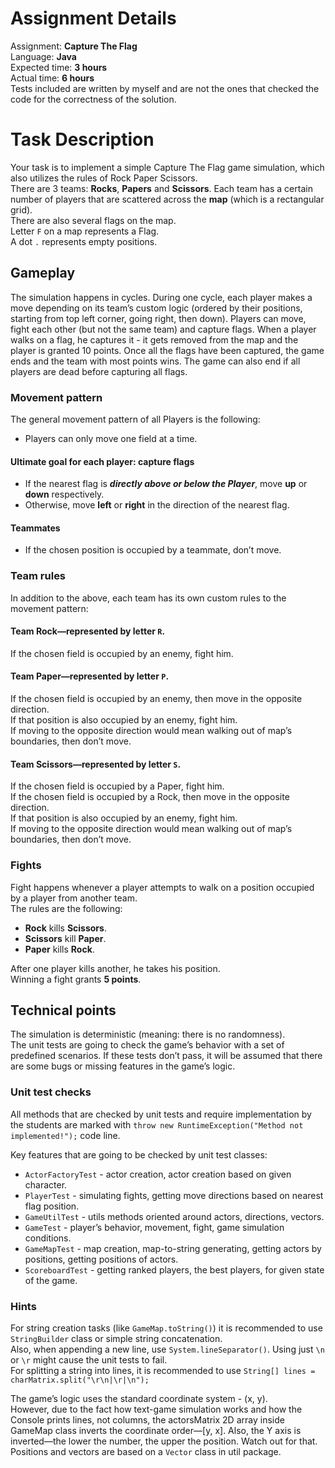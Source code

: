 # Assignment Details
Assignment: **Capture The Flag**\
Language: **Java**\
Expected time: **3 hours**\
Actual time: **6 hours**\
Tests included are written by myself and are not the ones that checked the code for the correctness of the solution.

# Task Description
Your task is to implement a simple Capture The Flag game simulation,
which also utilizes the rules of Rock Paper Scissors.\
There are 3 teams: **Rocks**, **Papers** and **Scissors**.
Each team has a certain number of players that are scattered across the **map**
(which is a rectangular grid).\
There are also several flags on the map.\
Letter `F` on a map represents a Flag.\
A dot `.` represents empty positions.

## Gameplay
The simulation happens in cycles. During one cycle, each player makes a move depending on its team’s custom logic (ordered by their positions, starting from top left corner, going right, then down). Players can move, fight each other (but not the same team) and capture flags. When a player walks on a flag, he captures it - it gets removed from the map and the player is granted 10 points. Once all the flags have been captured, the game ends and the team with most points wins. The game can also end if all players are dead before capturing all flags.

### Movement pattern
The general movement pattern of all Players is the following:
- Players can only move one field at a time.

#### Ultimate goal for each player: capture flags
- If the nearest flag is ***directly above or below the Player***, move **up** or **down** respectively.
- Otherwise, move **left** or **right** in the direction of the nearest flag.
#### Teammates
- If the chosen position is occupied by a teammate, don’t move.

### Team rules
In addition to the above, each team has its own custom rules to the movement pattern:

#### Team Rock—represented by letter `R`.

If the chosen field is occupied by an enemy, fight him.

#### Team Paper—represented by letter `P`.
If the chosen field is occupied by an enemy, then move in the opposite direction.\
If that position is also occupied by an enemy, fight him.\
If moving to the opposite direction would mean walking out of map’s boundaries, then don’t move.
#### Team Scissors—represented by letter `S`.
If the chosen field is occupied by a Paper, fight him.\
If the chosen field is occupied by a Rock, then move in the opposite direction.\
If that position is also occupied by an enemy, fight him.\
If moving to the opposite direction would mean walking out of map’s boundaries, then don’t move.

### Fights
Fight happens whenever a player attempts to walk on a position occupied by a player from another team.\
The rules are the following:

- **Rock** kills **Scissors**.
- **Scissors** kill **Paper**.
- **Paper** kills **Rock**.

After one player kills another, he takes his position.\
Winning a fight grants **5 points**.

## Technical points
The simulation is deterministic (meaning: there is no randomness).\
The unit tests are going to check the game’s behavior with a set of predefined scenarios.
If these tests don’t pass,
it will be assumed that there are some bugs or missing features in the game’s logic.

### Unit test checks
All methods that are checked by unit tests and require implementation by the students
are marked with `throw new RuntimeException("Method not implemented!");` code line.

Key features that are going to be checked by unit test classes:

- `ActorFactoryTest` - actor creation, actor creation based on given character.
- `PlayerTest` - simulating fights, getting move directions based on nearest flag position.
- `GameUtilTest` - utils methods oriented around actors, directions, vectors.
- `GameTest` - player’s behavior, movement, fight, game simulation conditions.
- `GameMapTest` - map creation, map-to-string generating, getting actors by positions,
  getting positions of actors.
- `ScoreboardTest` - getting ranked players, the best players, for given state of the game.

### Hints
For string creation tasks (like `GameMap.toString()`)
it is recommended to use `StringBuilder` class or simple string concatenation.\
Also, when appending a new line, use `System.lineSeparator()`.
Using just `\n` or `\r` might cause the unit tests to fail.\
For splitting a string into lines,
it is recommended to use `String[] lines = charMatrix.split("\r\n|\r|\n");`

The game’s logic uses the standard coordinate system - (x, y).\
However, due to the fact how text-game simulation works and how the Console prints lines,
not columns, the actorsMatrix 2D array inside GameMap class inverts the coordinate order—[y, x].
Also, the Y axis is inverted—the lower the number, the upper the position.
Watch out for that.
Positions and vectors are based on a `Vector` class in util package.

